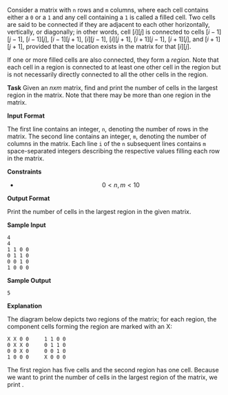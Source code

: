 Consider a matrix with `n` rows and `m` columns, where each cell contains either a `0` or a `1` and any cell containing a `1` is called a filled cell. Two cells are said to be connected if they are adjacent to each other horizontally, vertically, or diagonally; in other words, cell $[i][j]$  is connected to cells $[i-1][j-1]$, $[i-1][j]$, $[i-1][j+1]$, $[i][j-1]$, $[i][j+1]$, $[i+1][j-1]$, $[i+1][j]$, and $[i+1][j+1]$, provided that the location exists in the matrix for that $[i][j]$.

If one or more filled cells are also connected, they form a _region_. Note that each cell in a region is connected to at least one other cell in the region but is not necessarily directly connected to all the other cells in the region.

**Task**
Given an $n x m$ matrix, find and print the number of cells in the largest region in the matrix. Note that there may be more than one region in the matrix.

**Input Format**

The first line contains an integer, `n`, denoting the number of rows in the matrix. 
The second line contains an integer, `m`, denoting the number of columns in the matrix. 
Each line `i` of the `n` subsequent lines contains `m` space-separated integers describing the respective values filling each row in the matrix.

**Constraints**

 - $$ 0 < n,m < 10 $$

**Output Format**

Print the number of cells in the largest region in the given matrix.

**Sample Input**

```
4
4
1 1 0 0
0 1 1 0
0 0 1 0
1 0 0 0
```

**Sample Output**

```
5
```

**Explanation**

The diagram below depicts two regions of the matrix; for each region, the component cells forming the region are marked with an X:
```
X X 0 0     1 1 0 0
0 X X 0     0 1 1 0
0 0 X 0     0 0 1 0
1 0 0 0     X 0 0 0
```

The first region has five cells and the second region has one cell. Because we want to print the number of cells in the largest region of the matrix, we print .